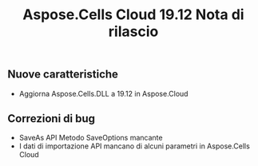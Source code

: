 ﻿---
title: Aspose.Cells Cloud 19.12 Nota di rilascio
second_title: Aspose.Cells Cloud Documen
type: docs
url: /it/aspose-cells-cloud-19-12-release-notes/
description: Aspose.Cells Cloud supporta Excel per creare, convertire, unire, dividere, proteggere, operare su oggetti interni e così via
weight: 10
---
## **Nuove caratteristiche**
- Aggiorna Aspose.Cells.DLL a 19.12 in Aspose.Cloud
## **Correzioni di bug**
- SaveAs API Metodo SaveOptions mancante
- I dati di importazione API mancano di alcuni parametri in Aspose.Cells Cloud

